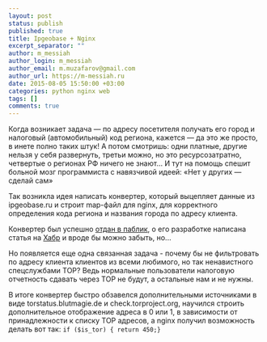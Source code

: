 ```yaml
---
layout: post
status: publish
published: true
title: Ipgeobase + Nginx
excerpt_separator: ""
author: m_messiah
author_login: m_messiah
author_email: m.muzafarov@gmail.com
author_url: https://m-messiah.ru
date: 2015-08-05 15:50:00 +03:00
categories: python nginx web
tags: []
comments: true
---
```


Когда возникает задача — по адресу посетителя получать его город и налоговый (автомобильный) код региона, кажется — да это же просто, в инете полно таких штук!
А потом смотришь: одни платные, другие нельзя у себя развернуть, третьи можно, но это ресурсозатратно, четвертые о регионах РФ ничего не знают…
И тут на помощь спешит больной мозг программиста с навязчивой идеей: «Нет у других — сделай сам»

Так возникла идея написать конвертер, который выцепляет данные из ipgeobase.ru и строит map-файл для nginx, для корректного определения кода региона и названия города  по адресу клиента.

Конвертер был успешно [отдан в паблик](https://github.com/m-messiah/ipgeobase_importer), о его разработке написана статья на [Хабр](http://habrahabr.ru/post/264219/) и вроде бы можно забыть, но...

Но появляется еще одна связанная задача - почему бы не фильтровать по адресу клиента клиентов из всеми любимого, но так ненавистного спецслужбами ТОР?
Ведь нормальные пользователи налоговую отчетность сдавать через ТОР не будут, а остальные нам и не нужны.

В итоге конвертер быстро обзавелся дополнительными источниками в виде torstatus.blutmagie.de и check.torproject.org, научился строить дополнительное отображение адреса в 0 или 1, в зависимости от принадлежности к списку ТОР адресов, а nginx получил возможность делать вот так:  `if ($is_tor) { return 450;}`


